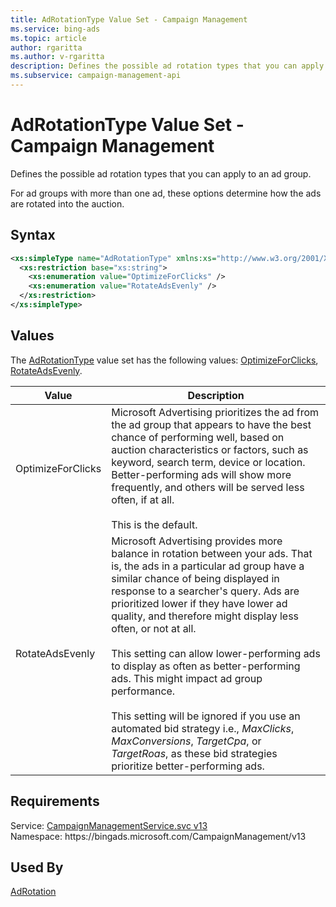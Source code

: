 ```yaml
---
title: AdRotationType Value Set - Campaign Management
ms.service: bing-ads
ms.topic: article
author: rgaritta
ms.author: v-rgaritta
description: Defines the possible ad rotation types that you can apply to an ad group.
ms.subservice: campaign-management-api
---
```

# AdRotationType Value Set - Campaign Management
Defines the possible ad rotation types that you can apply to an ad group. 

For ad groups with more than one ad, these options determine how the ads are rotated into the auction.

## Syntax
```xml
<xs:simpleType name="AdRotationType" xmlns:xs="http://www.w3.org/2001/XMLSchema">
  <xs:restriction base="xs:string">
    <xs:enumeration value="OptimizeForClicks" />
    <xs:enumeration value="RotateAdsEvenly" />
  </xs:restriction>
</xs:simpleType>
```

## <a name="values"></a>Values

The [AdRotationType](adrotationtype.md) value set has the following values: [OptimizeForClicks](#optimizeforclicks), [RotateAdsEvenly](#rotateadsevenly).

|Value|Description|
|-----------|---------------|
|<a name="optimizeforclicks"></a>OptimizeForClicks|Microsoft Advertising prioritizes the ad from the ad group that appears to have the best chance of performing well, based on auction characteristics or factors, such as keyword, search term, device or location. Better-performing ads will show more frequently, and others will be served less often, if at all.<br/><br/>This is the default.|
|<a name="rotateadsevenly"></a>RotateAdsEvenly|Microsoft Advertising provides more balance in rotation between your ads. That is, the ads in a particular ad group have a similar chance of being displayed in response to a searcher's query. Ads are prioritized lower if they have lower ad quality, and therefore might display less often, or not at all.<br/><br/>This setting can allow lower-performing ads to display as often as better-performing ads. This might impact ad group performance.<br/><br/>This setting will be ignored if you use an automated bid strategy i.e., *MaxClicks*, *MaxConversions*, *TargetCpa*, or *TargetRoas*, as these bid strategies prioritize better-performing ads.|

## Requirements
Service: [CampaignManagementService.svc v13](https://campaign.api.bingads.microsoft.com/Api/Advertiser/CampaignManagement/v13/CampaignManagementService.svc)  
Namespace: https\://bingads.microsoft.com/CampaignManagement/v13  

## Used By
[AdRotation](adrotation.md)  
